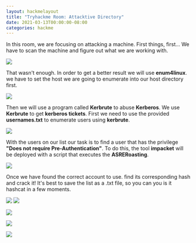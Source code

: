 ```yaml
---
layout: hackmelayout
title: "Tryhackme Room: Attacktive Directory"
date: 2021-03-13T00:00:00-08:00
categories: hackme
---
```


In this room, we are focusing on attacking a machine. First things, first... We have to scan the machine and figure out what we are working with.

![](https://clamshatter.github.io/assets/attdir2.png)

That wasn't enough. In order to get a better result we will use __enum4linux__. we have to set the host we are going to enumerate into our host directory first.

![](https://clamshatter.github.io/assets/attdir5.png)

Then we will use a program called __Kerbrute__ to abuse __Kerberos__. We use __Kerbrute__  to get __kerberos tickets__. First we need to use the provided __usernames.txt__ to enumerate users using __kerbrute__.

![](https://clamshatter.github.io/assets/attdir7.png)

With the users on our list our task is to find a user that has the privilege __"Does not require Pre-Authentication"__. To do this, the tool __impacket__ will be deployed with a script that executes the __ASRERoasting__. 

![](https://clamshatter.github.io/assets.attdir8.png)

Once we have found the correct account to use. find its corresponding hash and crack it! It's best to save the list as a .txt file, so you can you is it hashcat in a few moments. 

![](https://clamshatter.github.io/assets/attdir9.png)
![](https://clamshatter.github.io/assets/attdir10.png)

![](https://clamshatter.github.io/assets/attdir11.png)

![](https://clamshatter.github.io/assets/attdir12.png)

![](https://clamshatter.github.io/assets/attdir1.png)